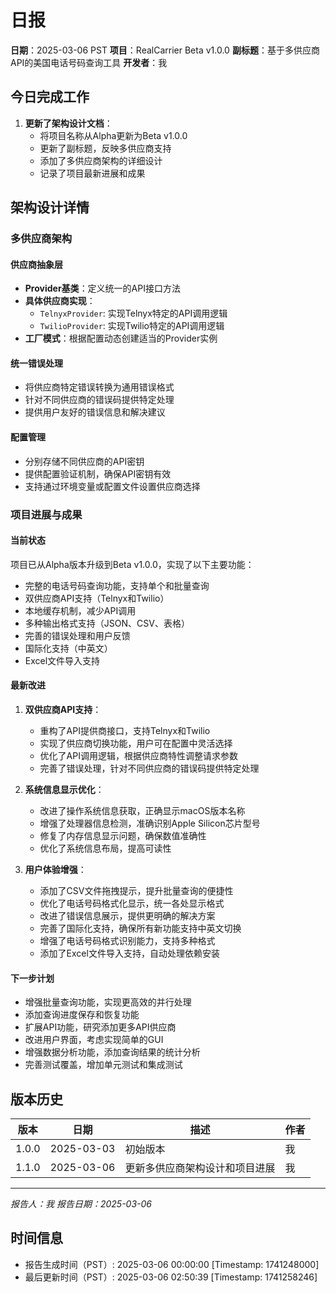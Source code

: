 # 日报

**日期**：2025-03-06 PST
**项目**：RealCarrier Beta v1.0.0
**副标题**：基于多供应商API的美国电话号码查询工具
**开发者**：我

## 今日完成工作
1. **更新了架构设计文档**：
   - 将项目名称从Alpha更新为Beta v1.0.0
   - 更新了副标题，反映多供应商支持
   - 添加了多供应商架构的详细设计
   - 记录了项目最新进展和成果

## 架构设计详情

### 多供应商架构

#### 供应商抽象层
- **Provider基类**：定义统一的API接口方法
- **具体供应商实现**：
  - `TelnyxProvider`: 实现Telnyx特定的API调用逻辑
  - `TwilioProvider`: 实现Twilio特定的API调用逻辑
- **工厂模式**：根据配置动态创建适当的Provider实例

#### 统一错误处理
- 将供应商特定错误转换为通用错误格式
- 针对不同供应商的错误码提供特定处理
- 提供用户友好的错误信息和解决建议

#### 配置管理
- 分别存储不同供应商的API密钥
- 提供配置验证机制，确保API密钥有效
- 支持通过环境变量或配置文件设置供应商选择

### 项目进展与成果

#### 当前状态
项目已从Alpha版本升级到Beta v1.0.0，实现了以下主要功能：
- 完整的电话号码查询功能，支持单个和批量查询
- 双供应商API支持（Telnyx和Twilio）
- 本地缓存机制，减少API调用
- 多种输出格式支持（JSON、CSV、表格）
- 完善的错误处理和用户反馈
- 国际化支持（中英文）
- Excel文件导入支持

#### 最新改进
1. **双供应商API支持**：
   - 重构了API提供商接口，支持Telnyx和Twilio
   - 实现了供应商切换功能，用户可在配置中灵活选择
   - 优化了API调用逻辑，根据供应商特性调整请求参数
   - 完善了错误处理，针对不同供应商的错误码提供特定处理

2. **系统信息显示优化**：
   - 改进了操作系统信息获取，正确显示macOS版本名称
   - 增强了处理器信息检测，准确识别Apple Silicon芯片型号
   - 修复了内存信息显示问题，确保数值准确性
   - 优化了系统信息布局，提高可读性

3. **用户体验增强**：
   - 添加了CSV文件拖拽提示，提升批量查询的便捷性
   - 优化了电话号码格式化显示，统一各处显示格式
   - 改进了错误信息展示，提供更明确的解决方案
   - 完善了国际化支持，确保所有新功能支持中英文切换
   - 增强了电话号码格式识别能力，支持多种格式
   - 添加了Excel文件导入支持，自动处理依赖安装

#### 下一步计划
- 增强批量查询功能，实现更高效的并行处理
- 添加查询进度保存和恢复功能
- 扩展API功能，研究添加更多API供应商
- 改进用户界面，考虑实现简单的GUI
- 增强数据分析功能，添加查询结果的统计分析
- 完善测试覆盖，增加单元测试和集成测试

## 版本历史

| 版本 | 日期 | 描述 | 作者 |
|------|------|------|------|
| 1.0.0 | 2025-03-03 | 初始版本 | 我 | 
| 1.1.0 | 2025-03-06 | 更新多供应商架构设计和项目进展 | 我 |

---
*报告人：我*
*报告日期：2025-03-06*

## 时间信息
- 报告生成时间（PST）: 2025-03-06 00:00:00 [Timestamp: 1741248000]
- 最后更新时间（PST）: 2025-03-06 02:50:39 [Timestamp: 1741258246] 